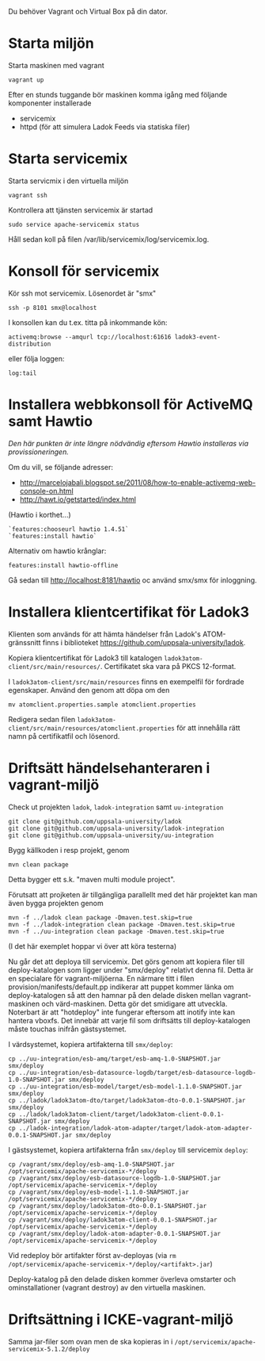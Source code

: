 Du behöver Vagrant och Virtual Box på din dator.

Starta miljön
=============

Starta maskinen med vagrant

    vagrant up

Efter en stunds tuggande bör maskinen komma igång med följande komponenter installerade

* servicemix
* httpd (för att simulera Ladok Feeds via statiska filer)

Starta servicemix
=================

Starta servicmix i den virtuella miljön

    vagrant ssh

Kontrollera att tjänsten servicemix är startad

    sudo service apache-servicemix status

Håll sedan koll på filen /var/lib/servicemix/log/servicemix.log.

Konsoll för servicemix
======================
Kör ssh mot servicemix. Lösenordet är "smx"

    ssh -p 8101 smx@localhost

I konsollen kan du t.ex. titta på inkommande kön:

    activemq:browse --amqurl tcp://localhost:61616 ladok3-event-distribution

eller följa loggen:

    log:tail


Installera webbkonsoll för ActiveMQ samt Hawtio
===============================================
*Den här punkten är inte längre nödvändig eftersom Hawtio installeras via provissioneringen.*

Om du vill, se följande adresser:

* <http://marcelojabali.blogspot.se/2011/08/how-to-enable-activemq-web-console-on.html>
* <http://hawt.io/getstarted/index.html>

(Hawtio i korthet...)

	`features:chooseurl hawtio 1.4.51`
	`features:install hawtio`

Alternativ om hawtio krånglar:

    features:install hawtio-offline

Gå sedan till <http://localhost:8181/hawtio> oc använd smx/smx för inloggning.

Installera klientcertifikat för Ladok3
======================================
Klienten som används för att hämta händelser från Ladok's ATOM-gränssnitt finns i biblioteket <https://github.com/uppsala-university/ladok>.

Kopiera klientcertifikat för Ladok3 till katalogen `ladok3atom-client/src/main/resources/`. Certifikatet ska vara på PKCS 12-format.

I `ladok3atom-client/src/main/resources` finns en exempelfil för fordrade egenskaper. Använd den genom att döpa om den

    mv atomclient.properties.sample atomclient.properties

Redigera sedan filen `ladok3atom-client/src/main/resources/atomclient.properties` för att innehålla rätt namn på certifikatfil och lösenord.

Driftsätt händelsehanteraren i vagrant-miljö
============================================
Check ut projekten `ladok`, `ladok-integration` samt `uu-integration` 

    git clone git@github.com/uppsala-university/ladok
    git clone git@github.com/uppsala-university/ladok-integration
    git clone git@github.com/uppsala-university/uu-integration

Bygg källkoden i resp projekt, genom

    mvn clean package

Detta bygger ett s.k. "maven multi module project".

Förutsatt att projketen är tillgängliga parallellt med det här projektet kan man även bygga projekten genom

    mvn -f ../ladok clean package -Dmaven.test.skip=true
    mvn -f ../ladok-integration clean package -Dmaven.test.skip=true
    mvn -f ../uu-integration clean package -Dmaven.test.skip=true

(I det här exemplet hoppar vi över att köra testerna)

Nu går det att deploya till servicemix. Det görs genom att kopiera filer till deploy-katalogen som
ligger under "smx/deploy" relativt denna fil. Detta är en specialare för vagrant-miljöerna. En närmare
titt i filen provision/manifests/default.pp indikerar att puppet kommer länka om deploy-katalogen så
att den hamnar på den delade disken mellan vagrant-maskinen och värd-maskinen. Detta gör det smidigare
att utveckla. Noterbart är att "hotdeploy" inte fungerar eftersom att inotify inte kan hantera vboxfs.
Det innebär att varje fil som driftsätts till deploy-katalogen måste touchas inifrån gästsystemet.


I värdsystemet, kopiera artifakterna till `smx/deploy`:

    cp ../uu-integration/esb-amq/target/esb-amq-1.0-SNAPSHOT.jar smx/deploy
    cp ../uu-integration/esb-datasource-logdb/target/esb-datasource-logdb-1.0-SNAPSHOT.jar smx/deploy
    cp ../uu-integration/esb-model/target/esb-model-1.1.0-SNAPSHOT.jar smx/deploy
    cp ../ladok/ladok3atom-dto/target/ladok3atom-dto-0.0.1-SNAPSHOT.jar smx/deploy
    cp ../ladok/ladok3atom-client/target/ladok3atom-client-0.0.1-SNAPSHOT.jar smx/deploy
    cp ../ladok-integration/ladok-atom-adapter/target/ladok-atom-adapter-0.0.1-SNAPSHOT.jar smx/deploy

I gästsystemet, kopiera artifakterna från `smx/deploy` till servicemix `deploy`:

	cp /vagrant/smx/deploy/esb-amq-1.0-SNAPSHOT.jar /opt/servicemix/apache-servicemix-*/deploy
    cp /vagrant/smx/deploy/esb-datasource-logdb-1.0-SNAPSHOT.jar /opt/servicemix/apache-servicemix-*/deploy
    cp /vagrant/smx/deploy/esb-model-1.1.0-SNAPSHOT.jar /opt/servicemix/apache-servicemix-*/deploy
    cp /vagrant/smx/deploy/ladok3atom-dto-0.0.1-SNAPSHOT.jar /opt/servicemix/apache-servicemix-*/deploy
    cp /vagrant/smx/deploy/ladok3atom-client-0.0.1-SNAPSHOT.jar /opt/servicemix/apache-servicemix-*/deploy
    cp /vagrant/smx/deploy/ladok-atom-adapter-0.0.1-SNAPSHOT.jar /opt/servicemix/apache-servicemix-*/deploy

Vid redeploy bör artifakter först av-deployas (via `rm  /opt/servicemix/apache-servicemix-*/deploy/<artifakt>.jar`)

Deploy-katalog på den delade disken kommer överleva omstarter och ominstallationer (vagrant destroy) av den virtuella maskinen.

Driftsättning i ICKE-vagrant-miljö
========================================

Samma jar-filer som ovan men de ska kopieras in i `/opt/servicemix/apache-servicemix-5.1.2/deploy`
